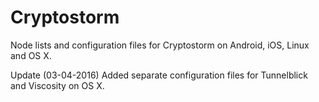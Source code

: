 # Cryptostorm
Node lists and configuration files for Cryptostorm on Android, iOS, Linux and OS X.

Update (03-04-2016)
Added separate configuration files for Tunnelblick and Viscosity on OS X.
